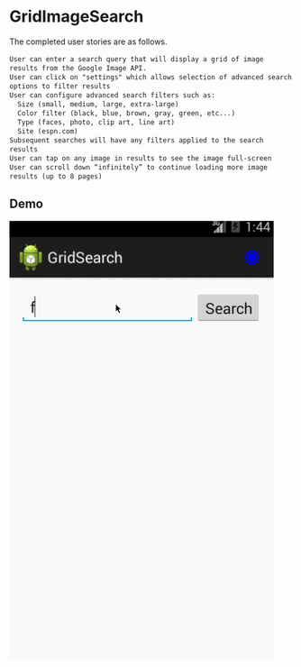 GridImageSearch
===============

The completed user stories are as follows.


    User can enter a search query that will display a grid of image results from the Google Image API.
    User can click on "settings" which allows selection of advanced search options to filter results  
    User can configure advanced search filters such as:
      Size (small, medium, large, extra-large)
      Color filter (black, blue, brown, gray, green, etc...)
      Type (faces, photo, clip art, line art)
      Site (espn.com)
    Subsequent searches will have any filters applied to the search results
    User can tap on any image in results to see the image full-screen
    User can scroll down “infinitely” to continue loading more image results (up to 8 pages)
  
## Demo
![demo](demo.gif "Grid Image Search")
